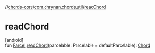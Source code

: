 //[chords-core](../../index.md)/[com.chrynan.chords.util](index.md)/[readChord](read-chord.md)

# readChord

[android]\
fun [Parcel](https://developer.android.com/reference/kotlin/android/os/Parcel.html).[readChord](read-chord.md)(parcelable: Parcelable = defaultParcelable): [Chord](../../../chords-core/chords-core/com.chrynan.chords.model/-chord/index.md)
